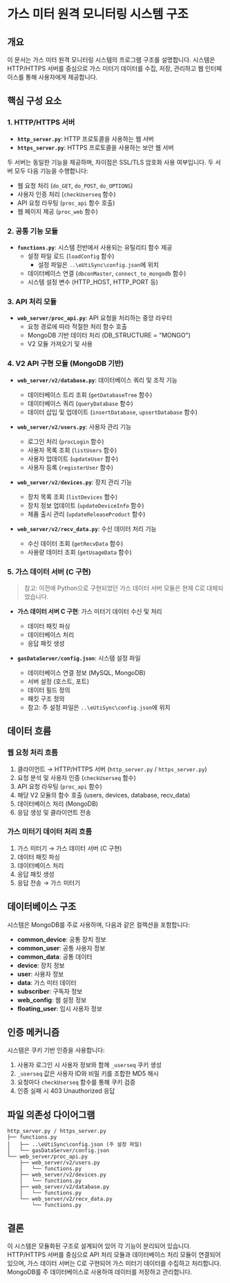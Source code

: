 # 가스 미터 원격 모니터링 시스템 구조

## 개요

이 문서는 가스 미터 원격 모니터링 시스템의 프로그램 구조를 설명합니다. 시스템은 HTTP/HTTPS 서버를 중심으로 가스 미터기 데이터를 수집, 저장, 관리하고 웹 인터페이스를 통해 사용자에게 제공합니다.

## 핵심 구성 요소

### 1. HTTP/HTTPS 서버

- **`http_server.py`**: HTTP 프로토콜을 사용하는 웹 서버
- **`https_server.py`**: HTTPS 프로토콜을 사용하는 보안 웹 서버

두 서버는 동일한 기능을 제공하며, 차이점은 SSL/TLS 암호화 사용 여부입니다. 두 서버 모두 다음 기능을 수행합니다:

- 웹 요청 처리 (`do_GET`, `do_POST`, `do_OPTIONS`)
- 사용자 인증 처리 (`checkUserseq` 함수)
- API 요청 라우팅 (`proc_api` 함수 호출)
- 웹 페이지 제공 (`proc_web` 함수)

### 2. 공통 기능 모듈

- **`functions.py`**: 시스템 전반에서 사용되는 유틸리티 함수 제공
  - 설정 파일 로드 (`loadConfig` 함수)
    - 설정 파일은 `..\eUtiSync\config.json`에 위치
  - 데이터베이스 연결 (`dbconMaster`, `connect_to_mongodb` 함수)
  - 시스템 설정 변수 (HTTP_HOST, HTTP_PORT 등)

### 3. API 처리 모듈

- **`web_server/proc_api.py`**: API 요청을 처리하는 중앙 라우터
  - 요청 경로에 따라 적절한 처리 함수 호출
  - MongoDB 기반 데이터 처리 (DB_STRUCTURE = "MONGO")
  - V2 모듈 가져오기 및 사용

### 4. V2 API 구현 모듈 (MongoDB 기반)

- **`web_server/v2/database.py`**: 데이터베이스 쿼리 및 조작 기능
  - 데이터베이스 트리 조회 (`getDatabaseTree` 함수)
  - 데이터베이스 쿼리 (`queryDatabase` 함수)
  - 데이터 삽입 및 업데이트 (`insertDatabase`, `upsertDatabase` 함수)

- **`web_server/v2/users.py`**: 사용자 관리 기능
  - 로그인 처리 (`procLogin` 함수)
  - 사용자 목록 조회 (`listUsers` 함수)
  - 사용자 업데이트 (`updateUser` 함수)
  - 사용자 등록 (`registerUser` 함수)

- **`web_server/v2/devices.py`**: 장치 관리 기능
  - 장치 목록 조회 (`listDevices` 함수)
  - 장치 정보 업데이트 (`updateDeviceInfo` 함수)
  - 제품 출시 관리 (`updateReleaseProduct` 함수)

- **`web_server/v2/recv_data.py`**: 수신 데이터 처리 기능
  - 수신 데이터 조회 (`getRecvData` 함수)
  - 사용량 데이터 조회 (`getUsageData` 함수)

### 5. 가스 데이터 서버 (C 구현)

> 참고: 이전에 Python으로 구현되었던 가스 데이터 서버 모듈은 현재 C로 대체되었습니다.

- **가스 데이터 서버 C 구현**: 가스 미터기 데이터 수신 및 처리
  - 데이터 패킷 파싱
  - 데이터베이스 처리
  - 응답 패킷 생성

- **`gasDataServer/config.json`**: 시스템 설정 파일
  - 데이터베이스 연결 정보 (MySQL, MongoDB)
  - 서버 설정 (호스트, 포트)
  - 데이터 필드 정의
  - 패킷 구조 정의
  - 참고: 주 설정 파일은 `..\eUtiSync\config.json`에 위치

## 데이터 흐름

### 웹 요청 처리 흐름

1. 클라이언트 → HTTP/HTTPS 서버 (`http_server.py` / `https_server.py`)
2. 요청 분석 및 사용자 인증 (`checkUserseq` 함수)
3. API 요청 라우팅 (`proc_api` 함수)
4. 해당 V2 모듈의 함수 호출 (users, devices, database, recv_data)
5. 데이터베이스 처리 (MongoDB)
6. 응답 생성 및 클라이언트 전송

### 가스 미터기 데이터 처리 흐름

1. 가스 미터기 → 가스 데이터 서버 (C 구현)
2. 데이터 패킷 파싱
3. 데이터베이스 처리
4. 응답 패킷 생성
5. 응답 전송 → 가스 미터기

## 데이터베이스 구조

시스템은 MongoDB를 주로 사용하며, 다음과 같은 컬렉션을 포함합니다:

- **common_device**: 공통 장치 정보
- **common_user**: 공통 사용자 정보
- **common_data**: 공통 데이터
- **device**: 장치 정보
- **user**: 사용자 정보
- **data**: 가스 미터 데이터
- **subscriber**: 구독자 정보
- **web_config**: 웹 설정 정보
- **floating_user**: 임시 사용자 정보

## 인증 메커니즘

시스템은 쿠키 기반 인증을 사용합니다:

1. 사용자 로그인 시 사용자 정보와 함께 `_userseq` 쿠키 생성
2. `_userseq` 값은 사용자 ID와 비밀 키를 조합한 MD5 해시
3. 요청마다 `checkUserseq` 함수를 통해 쿠키 검증
4. 인증 실패 시 403 Unauthorized 응답

## 파일 의존성 다이어그램

```
http_server.py / https_server.py
├── functions.py
│   ├── ..\eUtiSync\config.json (주 설정 파일)
│   └── gasDataServer/config.json
└── web_server/proc_api.py
    ├── web_server/v2/users.py
    │   └── functions.py
    ├── web_server/v2/devices.py
    │   └── functions.py
    ├── web_server/v2/database.py
    │   └── functions.py
    └── web_server/v2/recv_data.py
        └── functions.py
```

## 결론

이 시스템은 모듈화된 구조로 설계되어 있어 각 기능이 분리되어 있습니다. HTTP/HTTPS 서버를 중심으로 API 처리 모듈과 데이터베이스 처리 모듈이 연결되어 있으며, 가스 데이터 서버는 C로 구현되어 가스 미터기 데이터를 수집하고 처리합니다. MongoDB를 주 데이터베이스로 사용하여 데이터를 저장하고 관리합니다. 